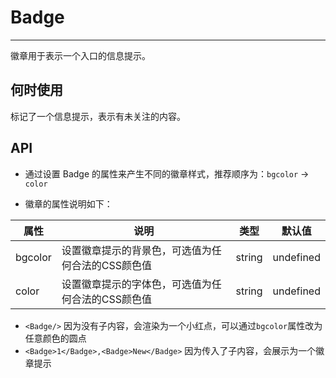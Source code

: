 # Badge

---

徽章用于表示一个入口的信息提示。

## 何时使用

标记了一个信息提示，表示有未关注的内容。


## API

- 通过设置 Badge 的属性来产生不同的徽章样式，推荐顺序为：`bgcolor` -> `color`

- 徽章的属性说明如下：

属性 | 说明 | 类型 | 默认值
-----|-----|-----|------
bgcolor | 设置徽章提示的背景色，可选值为任何合法的CSS颜色值|string|undefined
color | 设置徽章提示的字体色，可选值为任何合法的CSS颜色值|string|undefined


- `<Badge/>` 因为没有子内容，会渲染为一个小红点，可以通过`bgcolor`属性改为任意颜色的圆点
- `<Badge>1</Badge>,<Badge>New</Badge>` 因为传入了子内容，会展示为一个徽章提示
